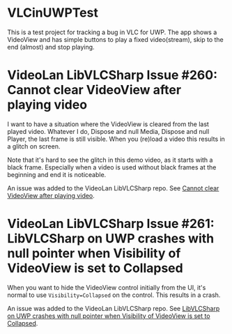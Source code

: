 # VLCinUWPTest

This is a test project for tracking a bug in VLC for UWP. The app shows a VideoView and has simple buttons to play a fixed video(stream), skip to the end (almost) and stop playing.

# VideoLan LibVLCSharp Issue #260: Cannot clear VideoView after playing video

I want to have a situation where the VideoView is cleared from the last played video. Whatever I do, Dispose and null Media, Dispose and null Player, the last frame is still visible. When you (re)load a video this results in a glitch on screen.

Note that it's hard to see the glitch in this demo video, as it starts with a black frame. Especially when a video is used without black frames at the beginning and end it is noticeable.

An issue was added to the VideoLan LibVLCSharp repo. See [Cannot clear VideoView after playing video](https://code.videolan.org/videolan/LibVLCSharp/issues/260).

# VideoLan LibVLCSharp Issue #261: LibVLCSharp on UWP crashes with null pointer when Visibility of VideoView is set to Collapsed

When you want to hide the VideoView control initially from the UI, it's normal to use `Visibility=Collapsed` on the control. This results in a crash.

An issue was added to the VideoLan LibVLCSharp repo. See [LibVLCSharp on UWP crashes with null pointer when Visibility of VideoView is set to Collapsed](https://code.videolan.org/videolan/LibVLCSharp/issues/261).
